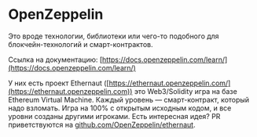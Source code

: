 # OpenZeppelin

Это вроде технологии, библиотеки или чего-то подобного для блокчейн-технологий и смарт-контрактов.

Ссылка на документацию: [https://docs.openzeppelin.com/learn/](https://docs.openzeppelin.com/learn/)

У них есть проект Ethernaut ([https://ethernaut.openzeppelin.com/](https://ethernaut.openzeppelin.com)) это Web3/Solidity игра на базе Ethereum Virtual Machine. Каждый уровень — смарт-контракт, который надо взломать. Игра на 100% с открытым исходным кодом, и все уровни созданы другими игроками. Есть интересная идея? PR приветствуются на [github.com/OpenZeppelin/ethernaut](https://github.com/OpenZeppelin/ethernaut).
